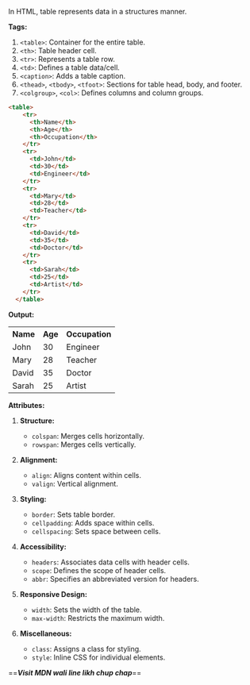 In HTML, table represents data in a structures manner.

**Tags:**

1. `<table>`: Container for the entire table.
2. `<th>`: Table header cell.
3. `<tr>`: Represents a table row.
4. `<td>`: Defines a table data/cell.
5. `<caption>`: Adds a table caption.
6. `<thead>`, `<tbody>`, `<tfoot>`: Sections for table head, body, and footer.
7. `<colgroup>`, `<col>`: Defines columns and column groups.

```html
<table>
    <tr>
      <th>Name</th>
      <th>Age</th>
      <th>Occupation</th>
    </tr>
    <tr>
      <td>John</td>
      <td>30</td>
      <td>Engineer</td>
    </tr>
    <tr>
      <td>Mary</td>
      <td>28</td>
      <td>Teacher</td>
    </tr>
    <tr>
      <td>David</td>
      <td>35</td>
      <td>Doctor</td>
    </tr>
    <tr>
      <td>Sarah</td>
      <td>25</td>
      <td>Artist</td>
    </tr>
  </table>
```

**Output:**

<table>
    <tr>
      <th>Name</th>
      <th>Age</th>
      <th>Occupation</th>
    </tr>
    <tr>
      <td>John</td>
      <td>30</td>
      <td>Engineer</td>
    </tr>
    <tr>
      <td>Mary</td>
      <td>28</td>
      <td>Teacher</td>
    </tr>
    <tr>
      <td>David</td>
      <td>35</td>
      <td>Doctor</td>
    </tr>
    <tr>
      <td>Sarah</td>
      <td>25</td>
      <td>Artist</td>
    </tr>
  </table>

**Attributes:**

1. **Structure:**
   - `colspan`: Merges cells horizontally.
   - `rowspan`: Merges cells vertically.

2. **Alignment:**
   - `align`: Aligns content within cells.
   - `valign`: Vertical alignment.

3. **Styling:**
   - `border`: Sets table border.
   - `cellpadding`: Adds space within cells.
   - `cellspacing`: Sets space between cells.

4. **Accessibility:**
   - `headers`: Associates data cells with header cells.
   - `scope`: Defines the scope of header cells.
   - `abbr`: Specifies an abbreviated version for headers.

5. **Responsive Design:**
   - `width`: Sets the width of the table.
   - `max-width`: Restricts the maximum width.

6. **Miscellaneous:**
   - `class`: Assigns a class for styling.
   - `style`: Inline CSS for individual elements.

==***Visit MDN wali line likh chup chap***==

